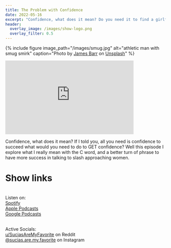 ```yaml
---
title: The Problem with Confidence
date: 2022-05-16
excerpt: "Confidence, what does it mean? Do you need it to find a girlfriend?" 
header:
  overlay_image: /images/show-logo.png
  overlay_filter: 0.5
---
```


{% include figure image_path="/images/smug.jpg" alt="athletic man with smug smirk" caption="Photo by <a href='https://unsplash.com/@jamesoliverbarr?utm_source=unsplash&utm_medium=referral&utm_content=creditCopyText'>James Barr</a> on <a href='https://unsplash.com/s/photos/swaggering-man?utm_source=unsplash&utm_medium=referral&utm_content=creditCopyText'>Unsplash</a>" %}

<iframe src='https://open.spotify.com/embed/episode/4AdJkTB5MbwiwH6H4VVMvS' width='80%' height='232' frameborder='0' allowtransparency='true' allow='encrypted-media'></iframe>

Confidence, what does it mean? If I told you, all you need is confidence to succeed what would you need to do to GET confidence? Well this episode I explore what I really mean with the C word, and a better turn of phrase to have more success in talking to slash approaching women.

# Show links

<br> Listen on:
<br> [Spotify](https://open.spotify.com/show/3XjoipCU3QzeIaQAAQpBdW)  <a href='https://open.spotify.com/show/3XjoipCU3QzeIaQAAQpBdW'><i class='fab fa-spotify'></i></a>
<br> [Apple Podcasts](https://podcasts.apple.com/us/podcast/sucias-are-my-favorite/id1548173787) <a href='https://podcasts.apple.com/us/podcast/sucias-are-my-favorite/id1548173787'> <i class='fas fa-podcast'></i></a>
<br> [Google Podcasts](https://podcasts.google.com/feed/aHR0cHM6Ly9hbmNob3IuZm0vcy80MjI0YzYzYy9wb2RjYXN0L3Jzcw)  <a href='https://podcasts.google.com/feed/aHR0cHM6Ly9hbmNob3IuZm0vcy80MjI0YzYzYy9wb2RjYXN0L3Jzcw'><i class='fab fa-google-play'></i></a>

<br> Active Socials:
<br> [u/SuciasAreMyFavorite](https://reddit.com/u/suciasaremyfavorite/submitted) on Reddit <a href='https://reddit.com/u/suciasaremyfavorite/submitted'><i class='fab fa-reddit'></i></a>
<br> [@sucias.are.my.favorite](https://instagram.com/sucias.are.my.favorite) on Instagram  <a href='https://www.instagram.com/sucias.are.my.favorite'><i class='fab fa-instagram'></i></a>
